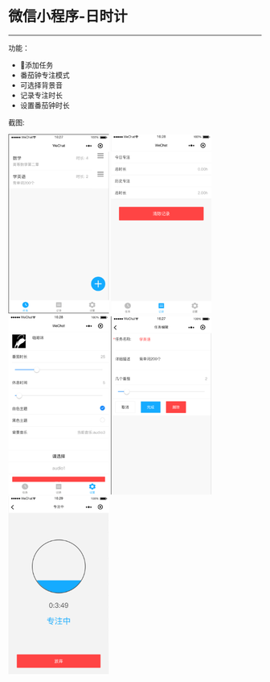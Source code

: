 # 微信小程序-日时计

-------------

功能：
- 添加任务
- 番茄钟专注模式
- 可选择背景音
- 记录专注时长
- 设置番茄钟时长

截图:

<img src="./img/1.png" width="200px">
<img src="./img/2.png" width="200px">
<img src="./img/3.png" width="200px">
<img src="./img/4.png" width="200px">
<img src="./img/5.png" width="200px">